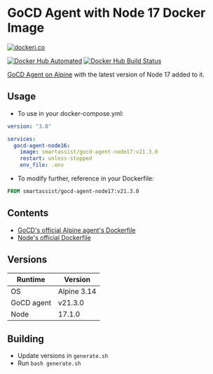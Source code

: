 # GoCD Agent with Node 17 Docker Image

[![dockeri.co](https://dockeri.co/image/smartassist/gocd-agent-node17)](https://hub.docker.com/r/smartassist/gocd-agent-node17)

[![Docker Hub Automated](https://img.shields.io/docker/cloud/automated/smartassist/gocd-agent-node17.svg?style=flat-square&logo=docker "GitHub issues")](https://hub.docker.com/r/smartassist/gocd-agent-node17)
[![Docker Hub Build Status](https://img.shields.io/docker/cloud/build/smartassist/gocd-agent-node17.svg?style=flat-square&logo=docker "GitHub stars")](https://hub.docker.com/r/smartassist/gocd-agent-node17)

[GoCD Agent on Alpine](https://hub.docker.com/r/gocd/gocd-agent-alpine-3.14) with the latest version of Node 17 added to
it.

## Usage

- To use in your docker-compose.yml:

```yaml
version: "3.8"

services:
  gocd-agent-node16:
    image: smartassist/gocd-agent-node17:v21.3.0
    restart: unless-stopped
    env_file: .env
```

- To modify further, reference in your Dockerfile:

```dockerfile
FROM smartassist/gocd-agent-node17:v21.3.0
```

## Contents

- [GoCD's official Alpine agent's Dockerfile](https://hub.docker.com/r/gocd/gocd-agent-alpine-3.14)
- [Node's official Dockerfile](https://github.com/nodejs/docker-node/raw/main/17/alpine3.14/Dockerfile)

## Versions

| Runtime    | Version |
|------------|---------|
| OS      | Alpine 3.14  |
| GoCD agent | v21.3.0 |
| Node       | 17.1.0  |

## Building

- Update versions in `generate.sh`
- Run `bash generate.sh`
